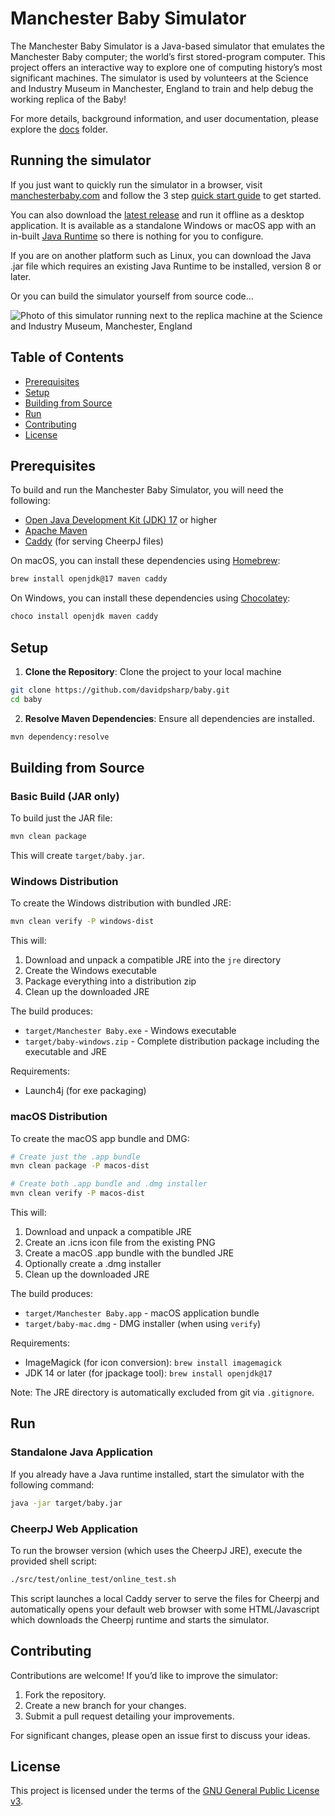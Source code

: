 # Manchester Baby Simulator

The Manchester Baby Simulator is a Java-based simulator that emulates the Manchester Baby computer; the world’s first stored-program computer. This project offers an interactive way to explore one of computing history’s most significant machines. The simulator is used by volunteers at the Science and Industry Museum in Manchester, England to train and help debug the working replica of the Baby!

For more details, background information, and user documentation, please explore the [docs](docs/) folder.

## Running the simulator

If you just want to quickly run the simulator in a browser, visit [manchesterbaby.com](https://manchesterbaby.com) and follow the 3 step [quick start guide](docs/quick-start-guide.md) to get started.

You can also download the [latest release](https://github.com/davidpsharp/baby/releases) and run it offline as a desktop application. It is available as a standalone Windows or macOS app with an in-built [Java Runtime](https://adoptium.net/) so there is nothing for you to configure.

If you are on another platform such as Linux, you can download the Java .jar file which requires an existing Java Runtime to be installed, version 8 or later.

Or you can build the simulator yourself from source code...

![Photo of this simulator running next to the replica machine at the Science and Industry Museum, Manchester, England](https://davidsharp.com/baby/makerfaire.jpg)

## Table of Contents

- [Prerequisites](#prerequisites)
- [Setup](#setup)
- [Building from Source](#building-from-source)
- [Run](#run)
- [Contributing](#contributing)
- [License](#license)


## Prerequisites

To build and run the Manchester Baby Simulator, you will need the following:

- [Open Java Development Kit (JDK) 17](https://openjdk.org/projects/jdk/17/) or higher
- [Apache Maven](https://maven.apache.org/download.cgi)
- [Caddy](https://caddyserver.com/download) (for serving CheerpJ files)

On macOS, you can install these dependencies using [Homebrew](https://brew.sh/):

```bash
brew install openjdk@17 maven caddy
```

On Windows, you can install these dependencies using [Chocolatey](https://chocolatey.org/):

```bash
choco install openjdk maven caddy
```

## Setup

1.	**Clone the Repository**: Clone the project to your local machine
```bash
git clone https://github.com/davidpsharp/baby.git
cd baby
```

2. **Resolve Maven Dependencies**: Ensure all dependencies are installed.
```bash
mvn dependency:resolve
```

## Building from Source

### Basic Build (JAR only)
To build just the JAR file:
```bash
mvn clean package
```
This will create `target/baby.jar`.

### Windows Distribution
To create the Windows distribution with bundled JRE:

```bash
mvn clean verify -P windows-dist
```

This will:
1. Download and unpack a compatible JRE into the `jre` directory
2. Create the Windows executable
3. Package everything into a distribution zip
4. Clean up the downloaded JRE

The build produces:
- `target/Manchester Baby.exe` - Windows executable
- `target/baby-windows.zip` - Complete distribution package including the executable and JRE

Requirements:
- Launch4j (for exe packaging)

### macOS Distribution
To create the macOS app bundle and DMG:

```bash
# Create just the .app bundle
mvn clean package -P macos-dist

# Create both .app bundle and .dmg installer
mvn clean verify -P macos-dist
```

This will:
1. Download and unpack a compatible JRE
2. Create an .icns icon file from the existing PNG
3. Create a macOS .app bundle with the bundled JRE
4. Optionally create a .dmg installer
5. Clean up the downloaded JRE

The build produces:
- `target/Manchester Baby.app` - macOS application bundle
- `target/baby-mac.dmg` - DMG installer (when using `verify`)

Requirements:
- ImageMagick (for icon conversion): `brew install imagemagick`
- JDK 14 or later (for jpackage tool): `brew install openjdk@17`

Note: The JRE directory is automatically excluded from git via `.gitignore`.

## Run

### Standalone Java Application

If you already have a Java runtime installed, start the simulator with the following command:
```bash
java -jar target/baby.jar
```

### CheerpJ Web Application

To run the browser version (which uses the CheerpJ JRE), execute the provided shell script:

```bash
./src/test/online_test/online_test.sh
```

This script launches a local Caddy server to serve the files for Cheerpj and automatically
opens your default web browser with some HTML/Javascript which downloads the Cheerpj
runtime and starts the simulator.

## Contributing

Contributions are welcome! If you’d like to improve the simulator:

1.	Fork the repository.
2.	Create a new branch for your changes.
3.	Submit a pull request detailing your improvements.

For significant changes, please open an issue first to discuss your ideas.

## License

This project is licensed under the terms of the [GNU General Public License v3](LICENSE).
